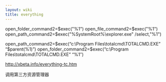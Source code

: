 ```yaml
---
layout: wiki
title: everything
---
```


open_folder_command2=$exec("%1")
open_file_command2=$exec("%1")
open_path_command2=$exec("%SystemRoot%\explorer.exe" /select,"%1")

open_path_command2=$exec(“c:\Program Files\totalcmd\TOTALCMD.EXE” “$parent(%1)”)
open_folder_command2=$exec(“c:\Program Files\totalcmd\TOTALCMD.EXE” “%1″)

http://xbeta.info/everything-tc.htm

调用第三方资源管理器



